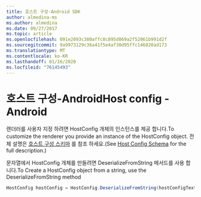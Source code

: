 ```yaml
---
title: 호스트 구성-Android SDK
author: almedina-ms
ms.author: almedina
ms.date: 09/27/2017
ms.topic: article
ms.openlocfilehash: 091e2093c380affc8c895d069a2f52061b991d2f
ms.sourcegitcommit: 9a9973129c36a41f5e4af30d95ffc146820ad173
ms.translationtype: MT
ms.contentlocale: ko-KR
ms.lasthandoff: 01/16/2020
ms.locfileid: "76145493"
---
```

# <a name="host-config---android"></a><span data-ttu-id="1db53-102">호스트 구성-Android</span><span class="sxs-lookup"><span data-stu-id="1db53-102">Host config - Android</span></span>

<span data-ttu-id="1db53-103">렌더러를 사용자 지정 하려면 HostConfig 개체의 인스턴스를 제공 합니다.</span><span class="sxs-lookup"><span data-stu-id="1db53-103">To customize the renderer you provide an instance of the HostConfig object.</span></span> <span data-ttu-id="1db53-104">전체 설명은 [호스트 구성 스키마](../../../rendering-cards/host-config.md) 를 참조 하세요.</span><span class="sxs-lookup"><span data-stu-id="1db53-104">(See [Host Config Schema](../../../rendering-cards/host-config.md) for the full description.)</span></span>

<span data-ttu-id="1db53-105">문자열에서 HostConfig 개체를 만들려면 DeserializeFromString 메서드를 사용 합니다.</span><span class="sxs-lookup"><span data-stu-id="1db53-105">To Create a HostConfig object from a string, use the DeserializeFromString method</span></span>

```java
HostConfig hostConfig = HostConfig.DeserializeFromString(hostConfigText);
```